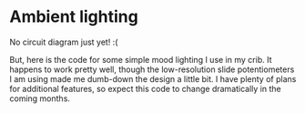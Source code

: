 # Ambient lighting

No circuit diagram just yet! :(

But, here is the code for some simple mood lighting I use in my
crib. It happens to work pretty well, though the low-resolution slide
potentiometers I am using made me dumb-down the design a little bit. I
have plenty of plans for additional features, so expect this code to
change dramatically in the coming months.
